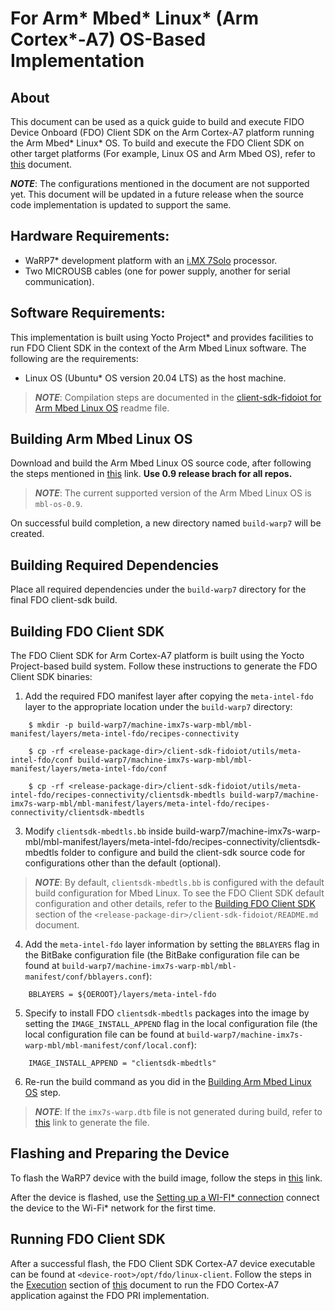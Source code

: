 # For Arm* Mbed* Linux* (Arm Cortex*-A7) OS-Based Implementation
## About

This document can be used as a quick guide to build and execute FIDO Device Onboard (FDO) Client SDK on the Arm Cortex-A7 platform running the Arm Mbed* Linux* OS. To build and execute the FDO Client SDK on other target platforms (For example, Linux OS and Arm Mbed OS), refer to [this](setup.md) document.

***NOTE***: The configurations mentioned in the document are not supported yet. This document will be updated in a future release when the source code implementation is updated to support the same.

## Hardware Requirements:
- WaRP7* development platform with an [i.MX 7Solo](https://www.nxp.com/products/processors-and-microcontrollers/arm-based-processors-and-mcus/i.mx-applications-processors/i.mx-7-processors/i.mx-7solo-processors-heterogeneous-processing-with-arm-cortex-a7-and-cortex-m4-cores:i.MX7S) processor.
- Two MICROUSB cables (one for power supply, another for serial communication).

## Software Requirements:
This implementation is built using Yocto Project* and provides facilities to run FDO Client SDK in the context of the Arm Mbed Linux software. The following are the requirements:

- Linux OS (Ubuntu* OS version 20.04 LTS) as the host machine.

> ***NOTE***: Compilation steps are documented in the [ client-sdk-fidoiot for Arm Mbed Linux OS](mbed_linux.md) readme file.

## Building Arm Mbed Linux OS
Download and build the Arm Mbed Linux OS source code, after following the steps mentioned in [this](https://github.com/ARMmbed/mbl-docs/tree/v0.9/Docs) link. **Use 0.9 release brach for all repos.**

> ***NOTE***: The current supported version of the Arm Mbed Linux OS is `mbl-os-0.9`.

On successful build completion, a new directory named `build-warp7` will be created.

## Building Required Dependencies
Place all required dependencies under the `build-warp7` directory for the final FDO client-sdk build.

## Building FDO Client SDK
The FDO Client SDK for Arm Cortex-A7 platform is built using the Yocto Project-based build system. Follow these instructions to generate the FDO Client SDK binaries:

1. Add the required FDO manifest layer after copying the `meta-intel-fdo` layer to the appropriate location under the `build-warp7` directory:
```shell
	$ mkdir -p build-warp7/machine-imx7s-warp-mbl/mbl-manifest/layers/meta-intel-fdo/recipes-connectivity
	
	$ cp -rf <release-package-dir>/client-sdk-fidoiot/utils/meta-intel-fdo/conf build-warp7/machine-imx7s-warp-mbl/mbl-manifest/layers/meta-intel-fdo/conf
	
	$ cp -rf <release-package-dir>/client-sdk-fidoiot/utils/meta-intel-fdo/recipes-connectivity/clientsdk-mbedtls build-warp7/machine-imx7s-warp-mbl/mbl-manifest/layers/meta-intel-fdo/recipes-connectivity/clientsdk-mbedtls
```

3. Modify `clientsdk-mbedtls.bb` inside build-warp7/machine-imx7s-warp-mbl/mbl-manifest/layers/meta-intel-fdo/recipes-connectivity/clientsdk-mbedtls folder to configure and build the client-sdk source code for configurations other than the default (optional).

>***NOTE***: By default, `clientsdk-mbedtls.bb` is configured with the default build configuration for Mbed Linux. To see the FDO Client SDK default configuration and other details, refer to the [Building  FDO Client SDK](build_conf.md) section of the `<release-package-dir>/client-sdk-fidoiot/README.md` document.

4. Add the `meta-intel-fdo` layer information by setting the `BBLAYERS` flag in the BitBake configuration file (the BitBake configuration file can be found at `build-warp7/machine-imx7s-warp-mbl/mbl-manifest/conf/bblayers.conf`):

```shell
    BBLAYERS = ${OEROOT}/layers/meta-intel-fdo
```

5. Specify to install FDO `clientsdk-mbedtls` packages into the image by setting the `IMAGE_INSTALL_APPEND` flag in the local configuration file (the local configuration file can be found at `build-warp7/machine-imx7s-warp-mbl/mbl-manifest/conf/local.conf`):

```shell
    IMAGE_INSTALL_APPEND = "clientsdk-mbedtls"
```

6. Re-run the build command as you did in the [Building Arm Mbed Linux OS](#building-arm-mbed-linux-os) step.
> ***NOTE***: If the `imx7s-warp.dtb` file is not generated during build, refer to [this](https://github.com/WaRP7/linux-fslc/) link to generate the file.

## Flashing and Preparing the Device

To flash the WaRP7 device with the build image, follow the steps in [this](https://os.mbed.com/docs/mbed-linux-os/v0.6/first-image/warp7-devices.html) link.

After the device is flashed, use the [Setting up a WI-FI* connection](https://github.com/ARMmbed/mbl-docs/blob/v0.9/Docs/install_mbl_on_device/connect_network_and_pelion/connect_network.md) connect the device to the Wi-Fi* network for the first time.

## Running FDO Client SDK
After a successful flash, the  FDO Client SDK Cortex-A7 device executable can be found at `<device-root>/opt/fdo/linux-client`. Follow the steps in the [Execution](./linux.md#run_linux_fdo) section of [this](./linux.md) document to run the FDO Cortex-A7 application against the FDO PRI implementation.
